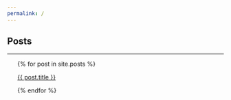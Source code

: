 ```yaml
---
permalink: /
---
```

<link rel="stylesheet" href="/style.css">

## Posts

* * *

<ul style="list-style-type: none;">
  {% for post in site.posts %}
    <li>
      <a href="{{ post.url | remove: '.html' }}">
          <div style="background-image: url('{{ post.item_image }}');" class="entry">
              <p>{{ post.title }}</p>
          </div>
      </a>
    </li>
  {% endfor %}
</ul>
